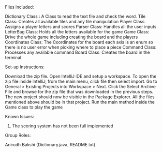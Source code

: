 Files Included:

Dictionary Class : A Class to read the text file and check the word.
Tile Class: Creates all available tiles and any tile manipulation
Player Class: Assigns a player letters and scores
Parser Class: Handles all the user inputs
LetterBag Class: Holds all the letters available for the game
Game Class: Drive the whole game including creating the board and the players
Coordinates Class: The Coordinates for the board each axis is an enum so there is no user error when picking where to place a piece
Command Class: Processes any available command
Board Class: Creates the board in the terminal


Set-up Instructions:

Download the zip file. Open IntelliJ IDE and setup a workspace. To open the zip file inside IntelliJ, from the main menu, click file then select import. Go to General > Existing Projects into Workspace > Next. Click the Select Archive File and browse for the zip file that was downloaded in the previous steps. The new project should now be visible in the Package Explorer. All the files mentioned above should be in that project. Run the main method inside the Game class to play the game 


Known Issues: 
1. The scoring system has not been full implemented 


Group Roles:

Anirudh Bakshi (Dictionary.java, README.txt)
